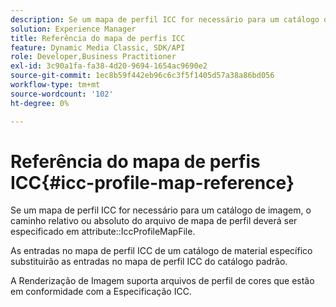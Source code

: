 ```yaml
---
description: Se um mapa de perfil ICC for necessário para um catálogo de imagem, o caminho relativo ou absoluto do arquivo de mapa de perfil deverá ser especificado no atributo IccProfileMapFile.
solution: Experience Manager
title: Referência do mapa de perfis ICC
feature: Dynamic Media Classic, SDK/API
role: Developer,Business Practitioner
exl-id: 3c90a1fa-fa38-4d20-9694-1654ac9690e2
source-git-commit: 1ec8b59f442eb96c6c3f5f1405d57a38a86bd056
workflow-type: tm+mt
source-wordcount: '102'
ht-degree: 0%

---
```


# Referência do mapa de perfis ICC{#icc-profile-map-reference}

Se um mapa de perfil ICC for necessário para um catálogo de imagem, o caminho relativo ou absoluto do arquivo de mapa de perfil deverá ser especificado em attribute::IccProfileMapFile.

As entradas no mapa de perfil ICC de um catálogo de material específico substituirão as entradas no mapa de perfil ICC do catálogo padrão.

A Renderização de Imagem suporta arquivos de perfil de cores que estão em conformidade com a Especificação ICC.
